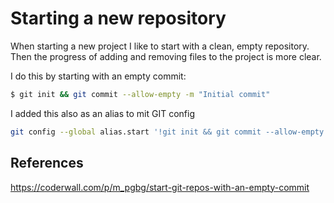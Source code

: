 # Starting a new repository

When starting a new project I like to start with a clean, empty repository. Then the progress of adding and removing files to the project is more clear.

I do this by starting with an empty commit:

```bash
$ git init && git commit --allow-empty -m "Initial commit"
```

I added this also as an alias to mit GIT config

```bash
git config --global alias.start '!git init && git commit --allow-empty -m "Initial commit"'
```

## References

https://coderwall.com/p/m_pgbg/start-git-repos-with-an-empty-commit
